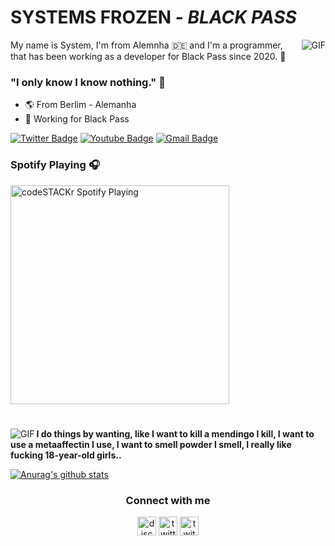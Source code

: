 #                                                      SYSTEMS FROZEN - *BLACK PASS*

<img align="right" alt="GIF" src="https://media.discordapp.net/attachments/784644417378058340/784869584901636136/tumblr_njbj2xtCl81qkdrkzo1_r2_1280.gif?width=377&height=479"/>

My name is System, I'm from Alemnha :de: and I'm a programmer, that has been working as a developer for Black Pass since 2020. 📝

### "I only know I know nothing." 🧠

- 🌎 From Berlim - Alemanha
- 🧪 Working for Black Pass

[![Twitter Badge](https://img.shields.io/badge/-@systemfrozen-2ccce9?style=flat-square&labelColor=2ccce9&logo=twitter&logoColor=white&link=https://twitter.com/invisizzzz)](https://twitter.com/invisizzzz/systemfrozen) 
[![Youtube Badge](https://img.shields.io/badge/-Educado-2ccce9?style=flat-square&logo=Youtube&logoColor=white&link=https://www.youtube.com/channel/UCFPKix5PCAFJLypRA3WOwDA)](https://www.youtube.com/channel/Educado1943) 
[![Gmail Badge](https://img.shields.io/badge/-educadofofo@gmail.com-2ccce9?style=flat-square&logo=Gmail&logoColor=white&link=mailto:invisi40a71@gmail.com)](mailto:educadofofo@gmail.com)

### Spotify Playing 🎧
[<img src="https://now-playing-codeSTACKr.vercel.app/api/spotify-playing" alt="codeSTACKr Spotify Playing" width="350" />](https://open.spotify.com/user/hlc86ji4b3bagl03vukkey7nu)

#

<img align="left" alt="GIF" src="https://cdn.discordapp.com/attachments/784644417378058340/784867490966536192/68747470733a2f2f6d656469612e646973636f72646170702e6e65742f6174746163686d656e74732f373638343539313833.gif" />


**I do things by wanting, like I want to kill a mendingo I kill, I want to use a metaaffectin I use, I want to smell powder I smell, I really like fucking 18-year-old girls..**


[![Anurag's github stats](https://github-readme-stats.vercel.app/api?username=SystemsFrozen)](https://github.com/anuraghazra/github-readme-stats)


<h3 align="center">Connect with me</h3>
<p align="center">
<a href="/" target="blank"><img align="center" src="https://simpleicons.org/icons/discord.svg" alt="discord" height="30" width="30"/></a>
<a href="https://twitter.com/systemfrozen" target="blank"><img align="center" src="https://simpleicons.org/icons/twitter.svg" alt="twitter" height="30" width="30"/></a>
<a href="https://twitch.tv/seshpsyc" target="blank"><img align="center" src="https://simpleicons.org/icons/twitch.svg" alt="twitch" height="30" width="30"/></a>
</p>
 
<!--
**SystemsFrozen/SystemsFrozen** is a ✨ _special_ ✨ repository because its `README.md` (this file) appears on your GitHub profile.
